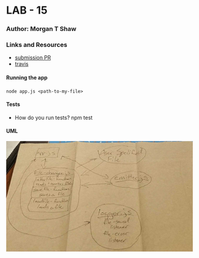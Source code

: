 # LAB - 15


### Author: Morgan T Shaw

### Links and Resources
* [submission PR](https://github.com/morgan-401-advanced-javascript/lab15/pull/1)
* [travis](https://travis-ci.com/morgan-401-advanced-javascript/lab15)

#### Running the app
`node app.js <path-to-my-file>`
  
#### Tests
* How do you run tests?
npm test

#### UML
![UML](./assets/UML.jpg)